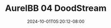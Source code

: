 --- 
title: "AurelBB 04  DoodStream"
description: "nonton  video bokep AurelBB 04  DoodStream telegram    "
date: 2024-10-01T05:20:12-08:00
file_code: "69rpkyebzkjg"
draft: false
cover: "60009inbow6t0bo4.jpg"
tags: ["AurelBB", "DoodStream", "bokep-indo", "bokep-viral", "bokep-ig"]
length: 542
fld_id: "1482980"
foldername: "Aurelbb update"
categories: ["Aurelbb update"]
views: 0
---